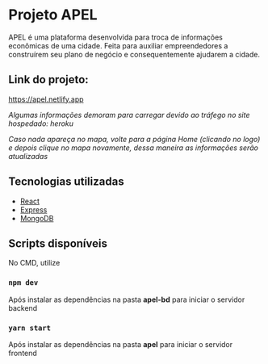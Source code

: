 # Projeto APEL

APEL é uma plataforma desenvolvida para troca de informações
econômicas de uma cidade.
Feita para auxiliar empreendedores a construírem seu plano
de negócio e consequentemente ajudarem a cidade.

## Link do projeto: 

https://apel.netlify.app

*Algumas informações demoram para carregar devido ao tráfego no site hospedado: heroku*

*Caso nada apareça no mapa, volte para a página Home (clicando no logo) e depois clique no mapa novamente, dessa maneira as informações serão atualizadas*

## Tecnologias utilizadas

- [React](https://pt-br.reactjs.org)
- [Express](https://expressjs.com/pt-br/)
- [MongoDB](https://www.mongodb.com)

## Scripts disponíveis

No CMD, utilize

### `npm dev`

Após instalar as dependências na pasta **apel-bd** para iniciar o servidor backend

### `yarn start`

Após instalar as dependências na pasta **apel** para iniciar o servidor frontend

